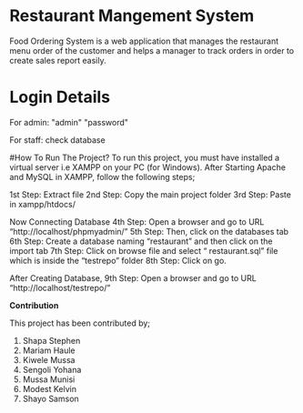 # **Restaurant Mangement System**

Food Ordering System is a web application that manages the restaurant menu order of the customer and helps a manager to track orders in order to create sales report easily.

# Login Details
For admin:
"admin"
"password"

For staff:
check database


#How To Run The Project?
To run this project, you must have installed a virtual server i.e XAMPP on your PC (for Windows).
After Starting Apache and MySQL in XAMPP, follow the following steps;

1st Step: Extract file
2nd Step: Copy the main project folder
3rd Step: Paste in xampp/htdocs/

Now Connecting Database
4th Step: Open a browser and go to URL “http://localhost/phpmyadmin/”
5th Step: Then, click on the databases tab
6th Step: Create a database naming “restaurant” and then click on the import tab
7th Step: Click on browse file and select “ restaurant.sql” file which is inside the “testrepo” folder
8th Step: Click on go.

After Creating Database,
9th Step: Open a browser and go to URL “http://localhost/testrepo/”


**Contribution**

This project has been contributed by;
 1. Shapa Stephen
 2. Mariam Haule
 3. Kiwele Mussa
 4. Sengoli Yohana
 5. Mussa Munisi
 6. Modest Kelvin
 7. Shayo Samson
